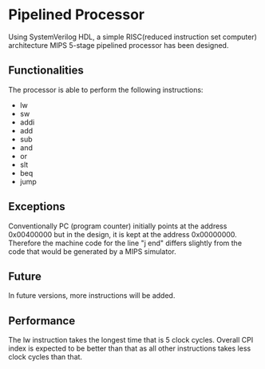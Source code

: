 # Pipelined Processor
Using SystemVerilog HDL, a simple RISC(reduced instruction set computer) architecture MIPS 5-stage pipelined processor has been designed. 
## Functionalities 
The processor is able to perform the following instructions:<br>
- lw
- sw
- addi
- add
- sub
- and
- or
- slt
- beq
- jump

 
##  Exceptions
Conventionally PC (program counter) initially points at the address 0x00400000 but in the design, it is kept at the address 0x00000000.
Therefore the machine code for the line "j end" differs slightly from the code that would be generated by a MIPS simulator.<br>

## Future
In future versions, more instructions will be added.

## Performance 
The lw instruction takes the longest time that is 5 clock cycles. Overall CPI index is expected to be better than that as all other instructions takes less clock cycles than that.
